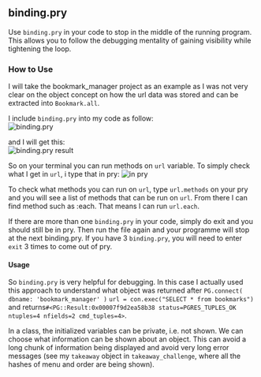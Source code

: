 ## binding.pry

Use `binding.pry` in your code to stop in the middle of the running program. <br>
This allows you to follow the debugging mentality of gaining visibility while tightening the loop.

### How to Use

I will take the bookmark_manager project as an example as I was not very clear on the object concept on how the url data was stored and can be extracted into `Bookmark.all`. <br>

I include `binding.pry` into my code as follow:<br>
![binding.pry]("public/images/Screenshot_bookmark_manager_binding1.png")

and I will get this: <br>
![binding.pry result]("public/images/Screenshot_bookmark_manager_bindingg1_result.png")


So on your terminal you can run methods on `url` variable. To simply check what I get in `url`, i type that in pry:
![in pry]("public/images/Screenshot_bookmark_manager_run_method_on_pry.png")

To check what methods you can run on `url`, type `url.methods` on your pry and you will see a list of methods that can be run on `url`. From there I can find method such as :each. That means I can run `url.each`. <br>

If there are more than one `binding.pry` in your code, simply do exit and you should still be in pry. Then run the file again and your programme will stop at the next binding.pry. If you have 3 `binding.pry`, you will need to enter `exit` 3 times to come out of pry.

#### Usage

So `binding.pry` is very helpful for debugging. In this case I actually used this approach to understand what object was returned after `PG.connect( dbname: 'bookmark_manager' )`
`url = con.exec("SELECT * from bookmarks")`
and returns`#<PG::Result:0x00007f9d2ea58b38 status=PGRES_TUPLES_OK ntuples=4 nfields=2 cmd_tuples=4>`. <br>

In a class, the initialized variables can be private, i.e. not shown. We can choose what information can be shown about an object. This can avoid a long chunk of information being displayed and avoid very long error messages (see my `takeaway` object in `takeaway_challenge`, where all the hashes of menu and order are being shown).

